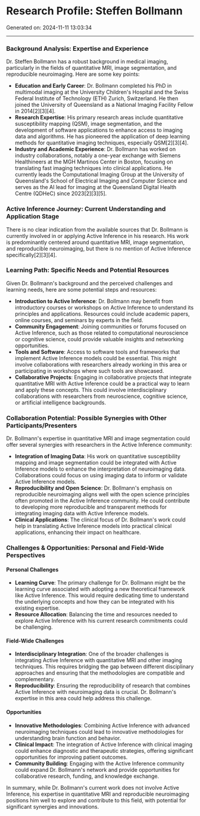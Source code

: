 # Research Profile: Steffen Bollmann

Generated on: 2024-11-11 13:03:34

---

### Background Analysis: Expertise and Experience

Dr. Steffen Bollmann has a robust background in medical imaging, particularly in the fields of quantitative MRI, image segmentation, and reproducible neuroimaging. Here are some key points:

- **Education and Early Career**: Dr. Bollmann completed his PhD in multimodal imaging at the University Children's Hospital and the Swiss Federal Institute of Technology (ETH) Zurich, Switzerland. He then joined the University of Queensland as a National Imaging Facility Fellow in 2014[2][3][4].
- **Research Expertise**: His primary research areas include quantitative susceptibility mapping (QSM), image segmentation, and the development of software applications to enhance access to imaging data and algorithms. He has pioneered the application of deep learning methods for quantitative imaging techniques, especially QSM[2][3][4].
- **Industry and Academic Experience**: Dr. Bollmann has worked on industry collaborations, notably a one-year exchange with Siemens Healthineers at the MGH Martinos Center in Boston, focusing on translating fast imaging techniques into clinical applications. He currently leads the Computational Imaging Group at the University of Queensland's School of Electrical Imaging and Computer Science and serves as the AI lead for imaging at the Queensland Digital Health Centre (QDHeC) since 2023[2][3][5].

### Active Inference Journey: Current Understanding and Application Stage

There is no clear indication from the available sources that Dr. Bollmann is currently involved in or applying Active Inference in his research. His work is predominantly centered around quantitative MRI, image segmentation, and reproducible neuroimaging, but there is no mention of Active Inference specifically[2][3][4].

### Learning Path: Specific Needs and Potential Resources

Given Dr. Bollmann's background and the perceived challenges and learning needs, here are some potential steps and resources:

- **Introduction to Active Inference**: Dr. Bollmann may benefit from introductory courses or workshops on Active Inference to understand its principles and applications. Resources could include academic papers, online courses, and seminars by experts in the field.
- **Community Engagement**: Joining communities or forums focused on Active Inference, such as those related to computational neuroscience or cognitive science, could provide valuable insights and networking opportunities.
- **Tools and Software**: Access to software tools and frameworks that implement Active Inference models could be essential. This might involve collaborations with researchers already working in this area or participating in workshops where such tools are showcased.
- **Collaborative Projects**: Engaging in collaborative projects that integrate quantitative MRI with Active Inference could be a practical way to learn and apply these concepts. This could involve interdisciplinary collaborations with researchers from neuroscience, cognitive science, or artificial intelligence backgrounds.

### Collaboration Potential: Possible Synergies with Other Participants/Presenters

Dr. Bollmann's expertise in quantitative MRI and image segmentation could offer several synergies with researchers in the Active Inference community:

- **Integration of Imaging Data**: His work on quantitative susceptibility mapping and image segmentation could be integrated with Active Inference models to enhance the interpretation of neuroimaging data. Collaborations could focus on using imaging data to inform or validate Active Inference models.
- **Reproducibility and Open Science**: Dr. Bollmann's emphasis on reproducible neuroimaging aligns well with the open science principles often promoted in the Active Inference community. He could contribute to developing more reproducible and transparent methods for integrating imaging data with Active Inference models.
- **Clinical Applications**: The clinical focus of Dr. Bollmann's work could help in translating Active Inference models into practical clinical applications, enhancing their impact on healthcare.

### Challenges & Opportunities: Personal and Field-Wide Perspectives

#### Personal Challenges
- **Learning Curve**: The primary challenge for Dr. Bollmann might be the learning curve associated with adopting a new theoretical framework like Active Inference. This would require dedicating time to understand the underlying concepts and how they can be integrated with his existing expertise.
- **Resource Allocation**: Balancing the time and resources needed to explore Active Inference with his current research commitments could be challenging.

#### Field-Wide Challenges
- **Interdisciplinary Integration**: One of the broader challenges is integrating Active Inference with quantitative MRI and other imaging techniques. This requires bridging the gap between different disciplinary approaches and ensuring that the methodologies are compatible and complementary.
- **Reproducibility**: Ensuring the reproducibility of research that combines Active Inference with neuroimaging data is crucial. Dr. Bollmann's expertise in this area could help address this challenge.

#### Opportunities
- **Innovative Methodologies**: Combining Active Inference with advanced neuroimaging techniques could lead to innovative methodologies for understanding brain function and behavior.
- **Clinical Impact**: The integration of Active Inference with clinical imaging could enhance diagnostic and therapeutic strategies, offering significant opportunities for improving patient outcomes.
- **Community Building**: Engaging with the Active Inference community could expand Dr. Bollmann's network and provide opportunities for collaborative research, funding, and knowledge exchange.

In summary, while Dr. Bollmann's current work does not involve Active Inference, his expertise in quantitative MRI and reproducible neuroimaging positions him well to explore and contribute to this field, with potential for significant synergies and innovations.